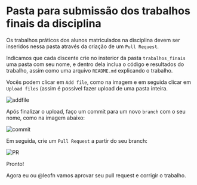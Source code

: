 # Pasta para submissão dos trabalhos finais da disciplina

Os trabalhos práticos dos alunos matriculados na disciplina devem ser inseridos nessa pasta através da criação de um `Pull Request`.

Indicamos que cada discente crie no insterior da pasta `trabalhos_finais` uma pasta com seu nome, e dentro dela inclua o código e resultados do trabalho,
assim como uma arquivo `README.md` explicando o trabalho.

Vocês podem clicar em `Add file`, como na imagem e em seguida clicar em `Upload files`  (assim é possível fazer upload de uma pasta inteira.

![addfile](https://user-images.githubusercontent.com/58128421/150833324-58c0dd12-89a4-4fe9-8bad-e4d982b3c868.png)

Após finalizar o upload, faço um commit para um novo `branch` com o seu nome, como na imagem abaixo:

![commit](https://user-images.githubusercontent.com/58128421/150833434-f9528e67-8bc9-4b89-876f-6f8c0c53d0b5.png)

Em seguida, crie um `Pull Request` a partir do seu branch:

![PR](https://user-images.githubusercontent.com/58128421/150833843-3a5530d3-8030-4e78-ae34-bec7049b5d48.png)

Pronto!

Agora eu ou @leofn vamos aprovar seu pull request e corrigir o trabalho.
